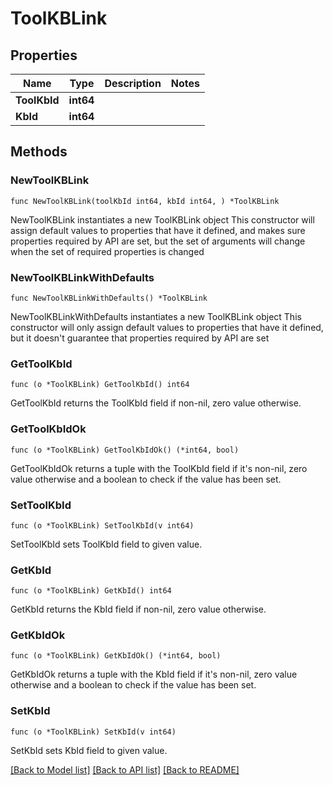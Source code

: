 # ToolKBLink

## Properties

Name | Type | Description | Notes
------------ | ------------- | ------------- | -------------
**ToolKbId** | **int64** |  | 
**KbId** | **int64** |  | 

## Methods

### NewToolKBLink

`func NewToolKBLink(toolKbId int64, kbId int64, ) *ToolKBLink`

NewToolKBLink instantiates a new ToolKBLink object
This constructor will assign default values to properties that have it defined,
and makes sure properties required by API are set, but the set of arguments
will change when the set of required properties is changed

### NewToolKBLinkWithDefaults

`func NewToolKBLinkWithDefaults() *ToolKBLink`

NewToolKBLinkWithDefaults instantiates a new ToolKBLink object
This constructor will only assign default values to properties that have it defined,
but it doesn't guarantee that properties required by API are set

### GetToolKbId

`func (o *ToolKBLink) GetToolKbId() int64`

GetToolKbId returns the ToolKbId field if non-nil, zero value otherwise.

### GetToolKbIdOk

`func (o *ToolKBLink) GetToolKbIdOk() (*int64, bool)`

GetToolKbIdOk returns a tuple with the ToolKbId field if it's non-nil, zero value otherwise
and a boolean to check if the value has been set.

### SetToolKbId

`func (o *ToolKBLink) SetToolKbId(v int64)`

SetToolKbId sets ToolKbId field to given value.


### GetKbId

`func (o *ToolKBLink) GetKbId() int64`

GetKbId returns the KbId field if non-nil, zero value otherwise.

### GetKbIdOk

`func (o *ToolKBLink) GetKbIdOk() (*int64, bool)`

GetKbIdOk returns a tuple with the KbId field if it's non-nil, zero value otherwise
and a boolean to check if the value has been set.

### SetKbId

`func (o *ToolKBLink) SetKbId(v int64)`

SetKbId sets KbId field to given value.



[[Back to Model list]](../README.md#documentation-for-models) [[Back to API list]](../README.md#documentation-for-api-endpoints) [[Back to README]](../README.md)


